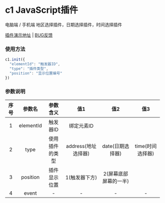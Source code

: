 # c1 JavaScript插件

电脑端 / 手机端 地区选择插件，日期选择插件，时间选择插件

[插件演示地址](https://fengfanv.github.io/c1/demo/index.html) | [BUG反馈](https://fengfanv.github.io/c1/demo/index.html)

### 使用方法

```javascript
c1.init({
  "elementId": "触发器ID",
  "type": "插件类型",
  "position": "显示位置编号"
})
```
### 参数说明

序号    |参数名    |参数含义    |值1    |值2    |值3
:-----:|:-----:|:-----:|:-----:|:-----:|:-----:
1  |elementId  |触发器ID|绑定元素ID |  |
2  |type  |使用插件的类型|address(地址选择器)|date(日期选择器)|time(时间选择器)
3  |position|插件显示位置|1(触发器下方)|2(屏幕底部屏幕的一半)|
4  |event  |-|-|-|-

